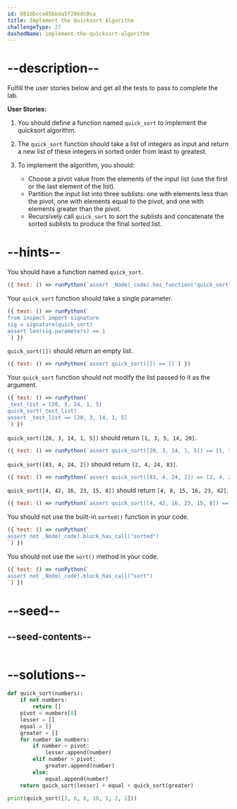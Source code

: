```yaml
---
id: 681dbcca65bbda5f286dc0ca
title: Implement the Quicksort Algorithm
challengeType: 27
dashedName: implement-the-quicksort-algorithm
---
```


# --description--

Fulfill the user stories below and get all the tests to pass to complete the lab.

**User Stories:**

1. You should define a function named `quick_sort` to implement the quicksort algorithm.

1. The `quick_sort` function should take a list of integers as input and return a new list of these integers in sorted order from least to greatest.

1. To implement the algorithm, you should:
   - Choose a pivot value from the elements of the input list (use the first or the last element of the list).
   - Partition the input list into three sublists: one with elements less than the pivot, one with elements equal to the pivot, and one with elements greater than the pivot.
   - Recursively call `quick_sort` to sort the sublists and concatenate the sorted sublists to produce the final sorted list.

# --hints--

You should have a function named `quick_sort`.

```js
({ test: () => runPython(`assert _Node(_code).has_function("quick_sort")`) })
```

Your `quick_sort` function should take a single parameter.

```js
({ test: () => runPython(`
from inspect import signature
sig = signature(quick_sort)
assert len(sig.parameters) == 1
`) })
```

`quick_sort([])` should return an empty list.

```js
({ test: () => runPython(`assert quick_sort([]) == []`) })
```

Your `quick_sort` function should not modify the list passed to it as the argument.

```js
({ test: () => runPython(`
_test_list = [20, 3, 14, 1, 5]
quick_sort(_test_list)
assert _test_list == [20, 3, 14, 1, 5]
`) })
```

`quick_sort([20, 3, 14, 1, 5])` should return `[1, 3, 5, 14, 20]`.

```js
({ test: () => runPython(`assert quick_sort([20, 3, 14, 1, 5]) == [1, 3, 5, 14, 20]`) })
```

`quick_sort([83, 4, 24, 2])` should return `[2, 4, 24, 83]`.

```js
({ test: () => runPython(`assert quick_sort([83, 4, 24, 2]) == [2, 4, 24, 83]`) })
```

`quick_sort([4, 42, 16, 23, 15, 8])` should return `[4, 8, 15, 16, 23, 42]`.

```js
({ test: () => runPython(`assert quick_sort([4, 42, 16, 23, 15, 8]) == [4, 8, 15, 16, 23, 42]`) })
```

You should not use the built-in `sorted()` function in your code.

```js
({ test: () => runPython(`
assert not _Node(_code).block_has_call("sorted")
`) })
```

You should not use the `sort()` method in your code.

```js
({ test: () => runPython(`
assert not _Node(_code).block_has_call("sort")
`) })
```

# --seed--

## --seed-contents--

```py

```

# --solutions--

```py
def quick_sort(numbers):
    if not numbers:
        return []
    pivot = numbers[0]
    lesser = []
    equal = []
    greater = []
    for number in numbers:
        if number < pivot:
            lesser.append(number)
        elif number > pivot:
            greater.append(number)
        else:
            equal.append(number)
    return quick_sort(lesser) + equal + quick_sort(greater)

print(quick_sort([3, 6, 8, 10, 1, 2, 1]))
```
